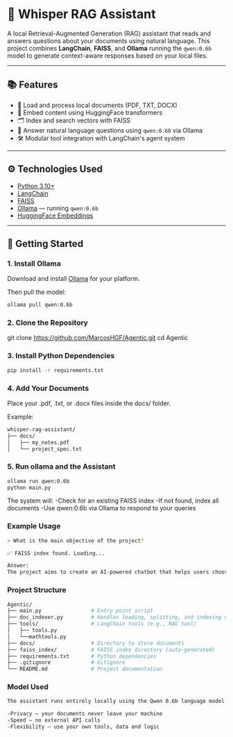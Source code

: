# 🧠 Whisper RAG Assistant

A local Retrieval-Augmented Generation (RAG) assistant that reads and answers questions about your documents using natural language. This project combines **LangChain**, **FAISS**, and **Ollama** running the `qwen:0.6b` model to generate context-aware responses based on your local files.

---

## 📚 Features

- 📄 Load and process local documents (PDF, TXT, DOCX)
- 🧠 Embed content using HuggingFace transformers
- 🗂️ Index and search vectors with FAISS
- 🤖 Answer natural language questions using `qwen:0.6b` via Ollama
- 🛠️ Modular tool integration with LangChain's agent system

---

## ⚙️ Technologies Used

- [Python 3.10+](https://www.python.org)
- [LangChain](https://github.com/langchain-ai/langchain)
- [FAISS](https://github.com/facebookresearch/faiss)
- [Ollama](https://ollama.com) — running `qwen:0.6b`
- [HuggingFace Embeddings](https://huggingface.co/sentence-transformers/all-MiniLM-L6-v2)

---

## 🚀 Getting Started

### 1. Install Ollama

Download and install [Ollama](https://ollama.com/download) for your platform.

Then pull the model:

```bash
ollama pull qwen:0.6b
```

### 2. Clone the Repository
git clone https://github.com/MarcosHGF/Agentic.git
cd Agentic

### 3. Install Python Dependencies
```bash
pip install -r requirements.txt
```

### 4. Add Your Documents
Place your .pdf, .txt, or .docx files inside the docs/ folder.

Example:
```bash
whisper-rag-assistant/
├── docs/
│   ├── my_notes.pdf
│   └── project_spec.txt
```

### 5. Run ollama and the Assistant
```bash
ollama run qwen:0.6b
python main.py
```

The system will:
-Check for an existing FAISS index
-If not found, index all documents
-Use qwen:0.6b via Ollama to respond to your queries

### Example Usage
```bash
> What is the main objective of the project?

✅ FAISS index found. Loading...

Answer:
The project aims to create an AI-powered chatbot that helps users choose items based on preferences, occasion, and mood. It combines computer vision with natural language processing for personalized recommendations.
```
### Project Structure
```bash
Agentic/
├── main.py                # Entry point script
├── doc_indexer.py         # Handles loading, splitting, and indexing documents
├── tools/                 # LangChain tools (e.g., RAG tool)
│   ├── tools.py           
│   └──mathtools.py
├── docs/                  # Directory to store documents
├── faiss_index/           # FAISS index directory (auto-generated)
├── requirements.txt       # Python dependencies
├── .gitignore             # Gitignore
└── README.md              # Project documentation
```

### Model Used
```bash
The assistant runs entirely locally using the Qwen 0.6b language model via Ollama. This ensures:

-Privacy — your documents never leave your machine
-Speed — no external API calls
-Flexibility — use your own tools, data and logic
```